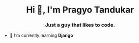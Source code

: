 <h1 align="center">Hi 👋, I'm Pragyo Tandukar</h1>
<h3 align="center">Just a guy that likes to code.</h3>

- 🌱 I’m currently learning **Django**
